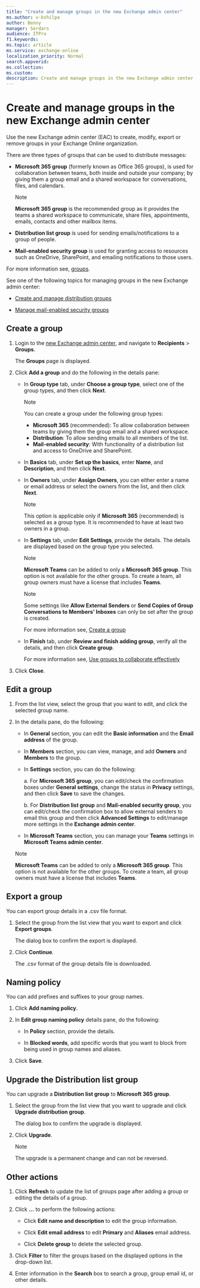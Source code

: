```yaml
---
title: "Create and manage groups in the new Exchange admin center"
ms.author: v-bshilpa
author: Benny
manager: Serdars
audience: ITPro
f1.keywords:
ms.topic: article
ms.service: exchange-online
localization_priority: Normal
search.appverid:
ms.collection:  
ms.custom:
description: Create and manage groups in the new Exchange admin center.
---
```


# Create and manage groups in the new Exchange admin center

Use the new Exchange admin center (EAC) to create, modify, export or remove groups in your Exchange Online organization.

There are three types of groups that can be used to distribute messages:

- **Microsoft 365 group** (formerly known as Office 365 groups), is used for collaboration between teams, both inside and outside your company; by giving them a group email and a shared workspace for conversations, files, and calendars.

  >[!NOTE]
  > **Microsoft 365 group** is the recommended group as it provides the teams a shared workspace to communicate, share files, appointments, emails, contacts and other mailbox items.

- **Distribution list group** is used for sending emails/notifications to a group of people.

- **Mail-enabled security group** is used for granting access to resources such as OneDrive, SharePoint, and emailing notifications to those users.

For more information see, [groups](https://docs.microsoft.com/microsoft-365/admin/create-groups/compare-groups?view=o365-worldwide).

See one of the following topics for managing groups in the new Exchange admin center:

- [Create and manage distribution groups](https://docs.microsoft.com/Exchange/recipients-in-exchange-online/manage-distribution-groups/manage-distribution-groups)

- [Manage mail-enabled security groups](https://docs.microsoft.com/Exchange/recipients-in-exchange-online/manage-mail-enabled-security-groups)

## Create a group

1. Login to the [new Exchange admin center](https://admin.exchange.microsoft.com/#/), and navigate to **Recipients** > **Groups**.
  
     The **Groups** page is displayed.

2. Click **Add a group** and do the following in the details pane:

   - In **Group type** tab, under **Choose a group type**, select one of the group types, and then click **Next**.
   
      >[!NOTE]
      > You can create a group under the following group types:
      > - **Microsoft 365** (recommended): To allow collaboration between teams by giving them the group email and a shared workspace.
      > - **Distribution**: To allow sending emails to all members of the list.
      > - **Mail-enabled security**: With functionality of a distribution list and access to OneDrive and SharePoint.
      
   - In **Basics** tab, under **Set up the basics**, enter **Name**, and **Description**, and then click **Next**.   
      
   - In **Owners** tab, under **Assign Owners**, you can either enter a name or email address or select the owners from the list, and then click **Next**.
   
      >[!NOTE]
      > This option is applicable only if **Microsoft 365** (recommended) is selected as a group type. It is recommended to have at least two owners in a group.
        
   - In **Settings** tab, under **Edit Settings**, provide the details. The details are displayed based on the group type you selected. 
           
      >[!NOTE]
      > **Microsoft Teams** can be added to only a **Microsoft 365 group**. This option is not available for the other groups. To create a team, all group owners must have a license that includes **Teams**.
        
      >[!NOTE]
      > Some settings like **Allow External Senders** or **Send Copies of Group Conversations to Members’ Inboxes** can only be set after the group is created.  
       
      For more information see, [Create a group](https://docs.microsoft.com/microsoft-365/admin/create-groups/create-groups?view=o365-worldwide)
       
   - In **Finish** tab, under **Review and finish adding group**, verify all the details, and then click **Create group**.
            
      For more information see, [Use groups to collaborate effectively](https://support.microsoft.com/office/learn-about-microsoft-365-groups-b565caa1-5c40-40ef-9915-60fdb2d97fa2?WT.mc_id=365AdminCSH&ui=en-US&rs=en-US&ad=US)
      
3. Click **Close**.

## Edit a group

1. From the list view, select the group that you want to edit, and click the selected group name.
  
2. In the details pane, do the following:

   - In **General** section, you can edit the **Basic information** and the **Email address** of the group.
   
   - In **Members** section, you can view, manage, and add **Owners** and **Members** to the group.
   
   - In **Settings** section, you can do the following:
   
     a. For **Microsoft 365 group**, you can edit/check the confirmation boxes under **General settings**, change the status in **Privacy** settings, and then click                   **Save** to save the changes.
      
     b. For **Distribution list group** and **Mail-enabled security group**, you can edit/check the confirmation box to allow external senders to email this group and then click **Advanced Settings** to edit/manage more settings in the **Exchange admin center**.
   
   - In **Microsoft Teams** section, you can manage your **Teams** settings in **Microsoft Teams admin center**.
    
   >[!NOTE]
   > **Microsoft Teams** can be added to only a **Microsoft 365 group**. This option is not available for the other groups. To create a team, all group owners must have a license that includes **Teams**.

## Export a group

You can export group details in a .csv file format. 

1. Select the group from the list view that you want to export and click **Export groups**.

   The dialog box to confirm the export is displayed.
   
2. Click **Continue**.

   The .csv format of the group details file is downloaded.

## Naming policy

You can add prefixes and suffixes to your group names.

1. Click **Add naming policy**.

2. In **Edit group naming policy** details pane, do the following:

   - In **Policy** section, provide the details. 
   
   - In **Blocked words**, add specific words that you want to block from being used in group names and aliases.
   
3. Click **Save**.

## Upgrade the Distribution list group

You can upgrade a **Distribution list group** to **Microsoft 365 group**.

1. Select the group from the list view that you want to upgrade and click **Upgrade distribution group**.

   The dialog box to confirm the upgrade is displayed.
   
2. Click **Upgrade**.

   >[!NOTE]
   > The upgrade is a permanent change and can not be reversed.
 
## Other actions

1. Click **Refresh** to update the list of groups page after adding a group or editing the details of a group.

2. Click **...** to perform the following actions:

   - Click **Edit name and description** to edit the group information.
    
   - Click **Edit email address** to edit **Primary** and **Aliases** email address.
    
   - Click **Delete group** to delete the selected group.
  
3. Click **Filter** to filter the groups based on the displayed options in the drop-down list.
  
4. Enter information in the **Search** box to search a group, group email id, or other details.


